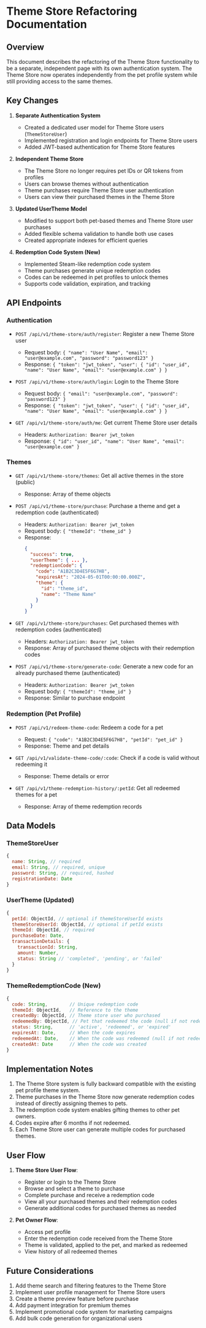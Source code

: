 # Theme Store Refactoring Documentation

## Overview

This document describes the refactoring of the Theme Store functionality to be a separate, independent page with its own authentication system. The Theme Store now operates independently from the pet profile system while still providing access to the same themes.

## Key Changes

1. **Separate Authentication System**
   - Created a dedicated user model for Theme Store users (`ThemeStoreUser`)
   - Implemented registration and login endpoints for Theme Store users
   - Added JWT-based authentication for Theme Store features

2. **Independent Theme Store**
   - The Theme Store no longer requires pet IDs or QR tokens from profiles
   - Users can browse themes without authentication
   - Theme purchases require Theme Store user authentication
   - Users can view their purchased themes in the Theme Store

3. **Updated UserTheme Model**
   - Modified to support both pet-based themes and Theme Store user purchases
   - Added flexible schema validation to handle both use cases
   - Created appropriate indexes for efficient queries

4. **Redemption Code System (New)**
   - Implemented Steam-like redemption code system
   - Theme purchases generate unique redemption codes
   - Codes can be redeemed in pet profiles to unlock themes
   - Supports code validation, expiration, and tracking

## API Endpoints

### Authentication
- `POST /api/v1/theme-store/auth/register`: Register a new Theme Store user
  - Request body: `{ "name": "User Name", "email": "user@example.com", "password": "password123" }`
  - Response: `{ "token": "jwt_token", "user": { "id": "user_id", "name": "User Name", "email": "user@example.com" } }`

- `POST /api/v1/theme-store/auth/login`: Login to the Theme Store
  - Request body: `{ "email": "user@example.com", "password": "password123" }`
  - Response: `{ "token": "jwt_token", "user": { "id": "user_id", "name": "User Name", "email": "user@example.com" } }`

- `GET /api/v1/theme-store/auth/me`: Get current Theme Store user details
  - Headers: `Authorization: Bearer jwt_token`
  - Response: `{ "id": "user_id", "name": "User Name", "email": "user@example.com" }`

### Themes
- `GET /api/v1/theme-store/themes`: Get all active themes in the store (public)
  - Response: Array of theme objects

- `POST /api/v1/theme-store/purchase`: Purchase a theme and get a redemption code (authenticated)
  - Headers: `Authorization: Bearer jwt_token`
  - Request body: `{ "themeId": "theme_id" }`
  - Response: 
    ```json
    {
      "success": true,
      "userTheme": { ... },
      "redemptionCode": {
        "code": "A1B2C3D4E5F6G7H8",
        "expiresAt": "2024-05-01T00:00:00.000Z",
        "theme": {
          "id": "theme_id",
          "name": "Theme Name"
        }
      }
    }
    ```

- `GET /api/v1/theme-store/purchases`: Get purchased themes with redemption codes (authenticated)
  - Headers: `Authorization: Bearer jwt_token`
  - Response: Array of purchased theme objects with their redemption codes

- `POST /api/v1/theme-store/generate-code`: Generate a new code for an already purchased theme (authenticated)
  - Headers: `Authorization: Bearer jwt_token`
  - Request body: `{ "themeId": "theme_id" }`
  - Response: Similar to purchase endpoint

### Redemption (Pet Profile)
- `POST /api/v1/redeem-theme-code`: Redeem a code for a pet
  - Request: `{ "code": "A1B2C3D4E5F6G7H8", "petId": "pet_id" }`
  - Response: Theme and pet details

- `GET /api/v1/validate-theme-code/:code`: Check if a code is valid without redeeming it
  - Response: Theme details or error

- `GET /api/v1/theme-redemption-history/:petId`: Get all redeemed themes for a pet
  - Response: Array of theme redemption records

## Data Models

### ThemeStoreUser
```javascript
{
  name: String, // required
  email: String, // required, unique
  password: String, // required, hashed
  registrationDate: Date
}
```

### UserTheme (Updated)
```javascript
{
  petId: ObjectId, // optional if themeStoreUserId exists
  themeStoreUserId: ObjectId, // optional if petId exists
  themeId: ObjectId, // required
  purchaseDate: Date,
  transactionDetails: {
    transactionId: String,
    amount: Number,
    status: String // 'completed', 'pending', or 'failed'
  }
}
```

### ThemeRedemptionCode (New)
```javascript
{
  code: String,        // Unique redemption code
  themeId: ObjectId,   // Reference to the theme
  createdBy: ObjectId, // Theme store user who purchased
  redeemedBy: ObjectId, // Pet that redeemed the code (null if not redeemed)
  status: String,      // 'active', 'redeemed', or 'expired'
  expiresAt: Date,     // When the code expires
  redeemedAt: Date,    // When the code was redeemed (null if not redeemed)
  createdAt: Date      // When the code was created
}
```

## Implementation Notes

1. The Theme Store system is fully backward compatible with the existing pet profile theme system.
2. Theme purchases in the Theme Store now generate redemption codes instead of directly assigning themes to pets.
3. The redemption code system enables gifting themes to other pet owners.
4. Codes expire after 6 months if not redeemed.
5. Each Theme Store user can generate multiple codes for purchased themes.

## User Flow

1. **Theme Store User Flow**:
   - Register or login to the Theme Store
   - Browse and select a theme to purchase
   - Complete purchase and receive a redemption code
   - View all your purchased themes and their redemption codes
   - Generate additional codes for purchased themes as needed

2. **Pet Owner Flow**:
   - Access pet profile
   - Enter the redemption code received from the Theme Store
   - Theme is validated, applied to the pet, and marked as redeemed
   - View history of all redeemed themes

## Future Considerations

1. Add theme search and filtering features to the Theme Store
2. Implement user profile management for Theme Store users
3. Create a theme preview feature before purchase
4. Add payment integration for premium themes
5. Implement promotional code system for marketing campaigns
6. Add bulk code generation for organizational users 